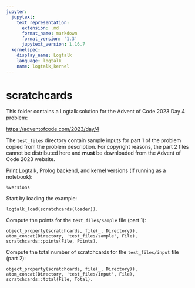 ```yaml
---
jupyter:
  jupytext:
    text_representation:
      extension: .md
      format_name: markdown
      format_version: '1.3'
      jupytext_version: 1.16.7
  kernelspec:
    display_name: Logtalk
    language: logtalk
    name: logtalk_kernel
---
```


<!--
________________________________________________________________________

This file is part of Logtalk <https://logtalk.org/>  
SPDX-FileCopyrightText: 1998-2025 Paulo Moura <pmoura@logtalk.org>  
SPDX-License-Identifier: Apache-2.0

Licensed under the Apache License, Version 2.0 (the "License");
you may not use this file except in compliance with the License.
You may obtain a copy of the License at

    http://www.apache.org/licenses/LICENSE-2.0

Unless required by applicable law or agreed to in writing, software
distributed under the License is distributed on an "AS IS" BASIS,
WITHOUT WARRANTIES OR CONDITIONS OF ANY KIND, either express or implied.
See the License for the specific language governing permissions and
limitations under the License.
________________________________________________________________________
-->

# scratchcards

This folder contains a Logtalk solution for the Advent of Code 2023 Day 4
problem:

https://adventofcode.com/2023/day/4

The `test_files` directory contain sample inputs for part 1 of the problem
copied from the problem description. For copyright reasons, the part 2 files
cannot be distributed here and **must** be downloaded from the Advent of Code
2023 website.

Print Logtalk, Prolog backend, and kernel versions (if running as a notebook):

```logtalk
%versions
```

Start by loading the example:

```logtalk
logtalk_load(scratchcards(loader)).
```

Compute the points for the `test_files/sample` file (part 1):

```logtalk
object_property(scratchcards, file(_, Directory)),
atom_concat(Directory, 'test_files/sample', File),
scratchcards::points(File, Points).
```

<!--
Points = 13.
-->

Compute the total number of scratchcards for the `test_files/input` file
(part 2):

```logtalk
object_property(scratchcards, file(_, Directory)),
atom_concat(Directory, 'test_files/input', File),
scratchcards::total(File, Total).
```

<!--
Total = 6874754.
-->
